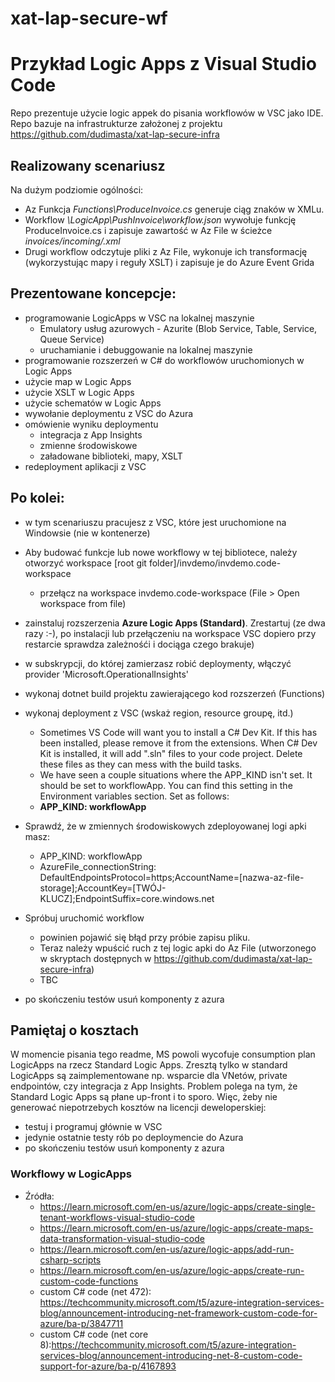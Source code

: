 # xat-lap-secure-wf
# Przykład Logic Apps z Visual Studio Code
Repo prezentuje użycie logic appek do pisania workflowów w VSC jako IDE. 
Repo bazuje na infrastrukturze założonej z projektu https://github.com/dudimasta/xat-lap-secure-infra

## Realizowany scenariusz
Na dużym podziomie ogólności:
- Az Funkcja <i>Functions\ProduceInvoice.cs</i> generuje ciąg znaków w XMLu.
- Workflow <i>\LogicApp\PushInvoice\workflow.json</i> wywołuje funkcję ProduceInvoice.cs i zapisuje zawartość w Az File w ścieżce <i>invoices/incoming/.xml</i>
- Drugi workflow odczytuje pliki z Az File, wykonuje ich transformację (wykorzystując mapy i reguły XSLT) 
i zapisuje je do Azure Event Grida

## Prezentowane koncepcje:
- programowanie LogicApps w VSC na lokalnej maszynie
    - Emulatory usług azurowych - Azurite (Blob Service, Table, Service, Queue Service)
    - uruchamianie i debuggowanie na lokalnej maszynie
- programowanie rozszerzeń w C# do workflowów uruchomionych w Logic Apps
- użycie map w Logic Apps
- użycie XSLT w Logic Apps
- użycie schematów w Logic Apps
- wywołanie deploymentu z VSC do Azura
- omówienie wyniku deploymentu
    - integracja z App Insights
    - zmienne środowiskowe
    - załadowane biblioteki, mapy, XSLT
- redeployment aplikacji z VSC


## Po kolei:
- w tym scenariuszu pracujesz z VSC, które jest uruchomione na Windowsie (nie w kontenerze)
- Aby budować funkcje lub nowe workflowy w tej bibliotece, należy otworzyć workspace [root git folder]/invdemo/invdemo.code-workspace
    - przełącz na workspace invdemo.code-workspace (File > Open workspace from file)
- zainstaluj rozszerzenia <b>Azure Logic Apps (Standard)</b>. Zrestartuj (ze dwa razy :-), po instalacji lub przełączeniu na workspace VSC dopiero przy restarcie sprawdza zależnośći i dociąga czego brakuje)
- w subskrypcji, do której zamierzasz robić deploymenty, włączyć provider 'Microsoft.OperationalInsights'
- wykonaj dotnet build projektu zawierającego kod rozszerzeń (Functions)
- wykonaj deployment z VSC (wskaż region, resource groupę, itd.)
    - Sometimes VS Code will want you to install a C# Dev Kit. If this has been installed, please remove it from the extensions. When C# Dev Kit is installed, it will add ".sln" files to your code project.  Delete these files as they can mess with the build tasks.
    - We have seen a couple situations where the APP_KIND isn't set. It should be set to workflowApp. You can find this setting in the Environment variables section. Set as follows:
    - <b>APP_KIND: workflowApp</b>
- Sprawdź, że w zmiennych środowiskowych zdeployowanej logi apki masz:
    - APP_KIND: workflowApp
    - AzureFile_connectionString: DefaultEndpointsProtocol=https;AccountName=[nazwa-az-file-storage];AccountKey=[TWÓJ-KLUCZ];EndpointSuffix=core.windows.net
- Spróbuj uruchomić workflow
    - powinien pojawić się błąd przy próbie zapisu pliku. 
    - Teraz należy wpuścić ruch z tej logic apki do Az File (utworzonego w skryptach dostępnych w https://github.com/dudimasta/xat-lap-secure-infra)
     - TBC
    
- po skończeniu testów usuń komponenty z azura

## Pamiętaj o kosztach
W momencie pisania tego readme, MS powoli wycofuje consumption plan LogicApps na rzecz Standard Logic Apps. Zresztą tylko w standard LogicApps są zaimplementowane np. wsparcie dla VNetów, private endpointów, czy integracja z App Insights.
Problem polega na tym, że Standard Logic Apps są płane up-front i to sporo. Więc, żeby nie generować niepotrzebych kosztów na licencji deweloperskiej:
- testuj i programuj głównie w VSC
- jedynie ostatnie testy rób po deploymencie do Azura
- po skończeniu testów usuń komponenty z azura


### Workflowy w LogicApps
- Źródła:
    - https://learn.microsoft.com/en-us/azure/logic-apps/create-single-tenant-workflows-visual-studio-code
    - https://learn.microsoft.com/en-us/azure/logic-apps/create-maps-data-transformation-visual-studio-code
    - https://learn.microsoft.com/en-us/azure/logic-apps/add-run-csharp-scripts
    - https://learn.microsoft.com/en-us/azure/logic-apps/create-run-custom-code-functions
    - custom C# code (net 472): https://techcommunity.microsoft.com/t5/azure-integration-services-blog/announcement-introducing-net-framework-custom-code-for-azure/ba-p/3847711
    - custom C# code (net core 8):https://techcommunity.microsoft.com/t5/azure-integration-services-blog/announcement-introducing-net-8-custom-code-support-for-azure/ba-p/4167893
 